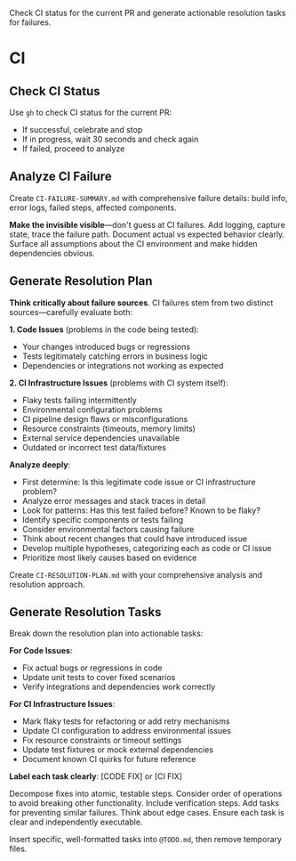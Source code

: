 Check CI status for the current PR and generate actionable resolution tasks for failures.

# CI

## Check CI Status

Use `gh` to check CI status for the current PR:
- If successful, celebrate and stop
- If in progress, wait 30 seconds and check again
- If failed, proceed to analyze

## Analyze CI Failure

Create `CI-FAILURE-SUMMARY.md` with comprehensive failure details: build info, error logs, failed steps, affected components.

**Make the invisible visible**—don't guess at CI failures. Add logging, capture state, trace the failure path. Document actual vs expected behavior clearly. Surface all assumptions about the CI environment and make hidden dependencies obvious.

## Generate Resolution Plan

**Think critically about failure sources**. CI failures stem from two distinct sources—carefully evaluate both:

**1. Code Issues** (problems in the code being tested):
- Your changes introduced bugs or regressions
- Tests legitimately catching errors in business logic
- Dependencies or integrations not working as expected

**2. CI Infrastructure Issues** (problems with CI system itself):
- Flaky tests failing intermittently
- Environmental configuration problems
- CI pipeline design flaws or misconfigurations
- Resource constraints (timeouts, memory limits)
- External service dependencies unavailable
- Outdated or incorrect test data/fixtures

**Analyze deeply**:
- First determine: Is this legitimate code issue or CI infrastructure problem?
- Analyze error messages and stack traces in detail
- Look for patterns: Has this test failed before? Known to be flaky?
- Identify specific components or tests failing
- Consider environmental factors causing failure
- Think about recent changes that could have introduced issue
- Develop multiple hypotheses, categorizing each as code or CI issue
- Prioritize most likely causes based on evidence

Create `CI-RESOLUTION-PLAN.md` with your comprehensive analysis and resolution approach.

## Generate Resolution Tasks

Break down the resolution plan into actionable tasks:

**For Code Issues**:
- Fix actual bugs or regressions in code
- Update unit tests to cover fixed scenarios
- Verify integrations and dependencies work correctly

**For CI Infrastructure Issues**:
- Mark flaky tests for refactoring or add retry mechanisms
- Update CI configuration to address environmental issues
- Fix resource constraints or timeout settings
- Update test fixtures or mock external dependencies
- Document known CI quirks for future reference

**Label each task clearly**: [CODE FIX] or [CI FIX]

Decompose fixes into atomic, testable steps. Consider order of operations to avoid breaking other functionality. Include verification steps. Add tasks for preventing similar failures. Think about edge cases. Ensure each task is clear and independently executable.

Insert specific, well-formatted tasks into `@TODO.md`, then remove temporary files.
